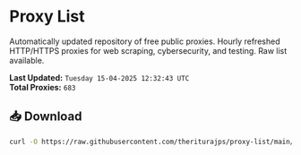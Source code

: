 # Proxy List

Automatically updated repository of free public proxies. Hourly refreshed HTTP/HTTPS proxies for web scraping, cybersecurity, and testing. Raw list available.

**Last Updated:** `Tuesday 15-04-2025 12:32:43 UTC`  
**Total Proxies:** `683`

## 📥 Download
```bash
curl -O https://raw.githubusercontent.com/theriturajps/proxy-list/main/proxies.txt
